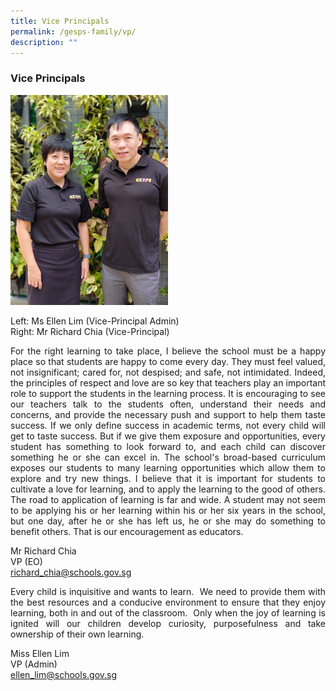 ```yaml
---
title: Vice Principals
permalink: /gesps-family/vp/
description: ""
---
```

### Vice Principals

<img src="/images/EllenandRichard.jpeg" style="width:50%">

Left: Ms Ellen Lim (Vice-Principal Admin) <br>
Right: Mr Richard Chia (Vice-Principal)

<p align="justify">For the right learning to take place, I believe the school must be a happy place so that students are happy to come every day. They must feel valued, not insignificant; cared for, not despised; and safe, not intimidated. Indeed, the principles of respect and love are so key that teachers play an important role to support the students in the learning process. It is encouraging to see our teachers talk to the students often, understand their needs and concerns, and provide the necessary push and support to help them taste success. If we only define success in academic terms, not every child will get to taste success. But if we give them exposure and opportunities, every student has something to look forward to, and each child can discover something he or she can excel in. The school's broad-based curriculum exposes our students to many learning opportunities which allow them to explore and try new things. I believe that it is important for students to cultivate a love for learning, and to apply the learning to the good of others. The road to application of learning is far and wide. A student may not seem to be applying his or her learning within his or her six years in the school, but one day, after he or she has left us, he or she may do something to benefit others. That is our encouragement as educators.</p>
Mr Richard Chia <br>VP (EO)<br><a href="mailto:richard_chia@schools.gov.sg">richard_chia@schools.gov.sg</a>


<p align="justify">Every child is inquisitive and wants to learn.&nbsp; We need to provide them with the best resources and a conducive environment to ensure that they enjoy learning, both in and out of the classroom. &nbsp;Only when the joy of learning is ignited will our children develop curiosity, purposefulness and take ownership of their own learning.</p>
Miss Ellen Lim<br> VP (Admin)<br><a href="mailto:ellen_lim@schools.gov.sg">ellen_lim@schools.gov.sg</a>